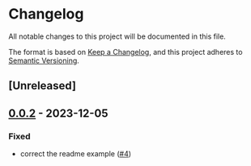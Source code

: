 # Changelog
All notable changes to this project will be documented in this file.

The format is based on [Keep a Changelog](https://keepachangelog.com/en/1.0.0/),
and this project adheres to [Semantic Versioning](https://semver.org/spec/v2.0.0.html).

## [Unreleased]

## [0.0.2](https://github.com/philipcristiano/rust_service_conventions/compare/v0.0.1...v0.0.2) - 2023-12-05

### Fixed
- correct the readme example ([#4](https://github.com/philipcristiano/rust_service_conventions/pull/4))
